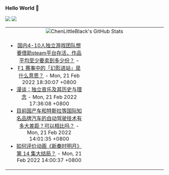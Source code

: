 ### Hello World 👋

[![](https://img.shields.io/badge/@ChenLittleBlack-1a6c81?style=flat&logo=java&logoColor=1a6c81&label=Java&colorA=ffffff)](https://www.java.com/)
[![](https://img.shields.io/badge/@ChenLittleBlack-41b883?style=flat&logo=vuedotjs&logoColor=41b883&label=Vue&colorA=ffffff)](https://cn.vuejs.org/)

<table>
<tr>
<td colspan="2" style="text-align: center;">
<img alt="ChenLittleBlack's GitHub Stats" src="https://github-readme-stats.vercel.app/api?username=ChenLittleBlack&show_icons=true&icon_color=CE1D2D&text_color=718096&bg_color=ffffff&hide_title=true" />
</td>
</tr>
<tr>
<td align="center" valign="middle">

<!-- START_SECTION:blog -->
* <a href='http://www.zhihu.com/question/60895931/answer/181740486?utm_campaign=rss&utm_medium=rss&utm_source=rss&utm_content=title' target='_blank'>国内4-10人独立游戏团队想要借助steam平台存活，作品平均至少要卖到多少份？</a> - 
* <a href='http://www.zhihu.com/question/511826289/answer/2317804327?utm_campaign=rss&utm_medium=rss&utm_source=rss&utm_content=title' target='_blank'>F1 赛事中的「幻影进站」是什么意思？</a> - Mon, 21 Feb 2022 18:30:07 +0800
* <a href='http://zhuanlan.zhihu.com/p/470252142?utm_campaign=rss&utm_medium=rss&utm_source=rss&utm_content=title' target='_blank'>漫谈：独立音乐及其历史与理念</a> - Mon, 21 Feb 2022 17:36:08 +0800
* <a href='http://www.zhihu.com/question/432871280/answer/2357340347?utm_campaign=rss&utm_medium=rss&utm_source=rss&utm_content=title' target='_blank'>目前国产车和特斯拉等国际知名品牌汽车的自动驾驶技术有多大差距？可以相比吗？</a> - Mon, 21 Feb 2022 14:01:35 +0800
* <a href='http://www.zhihu.com/question/516894392/answer/2352633760?utm_campaign=rss&utm_medium=rss&utm_source=rss&utm_content=title' target='_blank'>如何评价动画《新秦时明月》第 14 集大结局？</a> - Mon, 21 Feb 2022 14:00:37 +0800
<!-- END_SECTION:blog -->

</td>
<td valign="middle" width="50%">

<!-- START_SECTION:douban -->

<!-- END_SECTION:douban -->

</td>
</tr>
</table>
